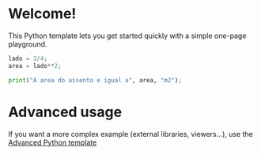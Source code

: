 # Welcome!

This Python template lets you get started quickly with a simple one-page playground.

```python runnable
lado = 3/4;
area = lado**2;

print("A area do assento e igual a", area, "m2");
```

# Advanced usage

If you want a more complex example (external libraries, viewers...), use the [Advanced Python template](https://tech.io/select-repo/429)
